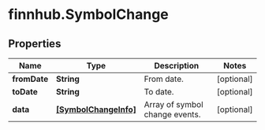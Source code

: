 # finnhub.SymbolChange

## Properties

Name | Type | Description | Notes
------------ | ------------- | ------------- | -------------
**fromDate** | **String** | From date. | [optional] 
**toDate** | **String** | To date. | [optional] 
**data** | [**[SymbolChangeInfo]**](SymbolChangeInfo.md) | Array of symbol change events. | [optional] 


